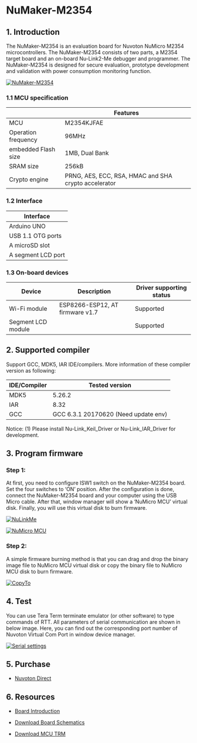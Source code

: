 # NuMaker-M2354
## 1. Introduction
The NuMaker-M2354 is an evaluation board for Nuvoton NuMicro M2354 microcontrollers. The NuMaker-M2354 consists of two parts, a M2354 target board and an on-board Nu-Link2-Me debugger and programmer. The NuMaker-M2354 is designed for secure evaluation, prototype development and validation with power consumption monitoring function.

[![NuMaker-M2354](https://i.imgur.com/uncXX0g.jpg "NuMaker-M2354")](https://i.imgur.com/uncXX0g.jpg "NuMaker-M2354")

### 1.1 MCU specification

|  | Features |
| -- | -- |
| MCU | M2354KJFAE |
| Operation frequency | 96MHz |
| embedded Flash size | 1MB, Dual Bank |
| SRAM size | 256kB |
| Crypto engine | PRNG, AES, ECC, RSA, HMAC and SHA crypto accelerator |

### 1.2 Interface

| Interface |
| -- |
| Arduino UNO |
| USB 1.1 OTG ports |
| A microSD slot |
| A segment LCD port |

### 1.3 On-board devices

| Device | Description | Driver supporting status |
| -- | -- | -- |
|Wi-Fi module| ESP8266-ESP12, AT firmware v1.7 | Supported |
|Segment LCD module| | Supported |

## 2. Supported compiler
Support GCC, MDK5, IAR IDE/compilers. More information of these compiler version as following:

| IDE/Compiler  | Tested version                    |
| ---------- | ------------------------------------ |
| MDK5       | 5.26.2                               |
| IAR        | 8.32                                 |
| GCC        | GCC 6.3.1 20170620 (Need update env) |

Notice:
(1) Please install Nu-Link_Keil_Driver or Nu-Link_IAR_Driver for development.

## 3. Program firmware
### Step 1:
At first, you need to configure ISW1 switch on the NuMaker-M2354 board. Set the four switches to ‘ON’ position. After the configuration is done, connect the NuMaker-M2354 board and your computer using the USB Micro cable. After that, window manager will show a ‘NuMicro MCU’ virtual disk. Finally, you will use this virtual disk to burn firmware.

[![NuLinkMe](https://i.imgur.com/us0Fhhu.png "NuLinkMe")](https://i.imgur.com/us0Fhhu.png "NuLinkMe")

[![NuMicro MCU](https://i.imgur.com/lWnNtpM.png "NuMicro MCU")](https://i.imgur.com/lWnNtpM.png "NuMicro MCU")

### Step 2:
A simple firmware burning method is that you can drag and drop the binary image file to NuMicro MCU virtual disk or copy the binary file to NuMicro MCU disk to burn firmware.

[![CopyTo](https://i.imgur.com/6NfGS7m.png "CopyTo")](https://i.imgur.com/6NfGS7m.png "CopyTo")

## 4. Test
You can use Tera Term terminate emulator (or other software) to type commands of RTT. All parameters of serial communication are shown in below image. Here, you can find out the corresponding port number of Nuvoton Virtual Com Port in window device manager.

[![Serial settings](https://i.imgur.com/5NYuSNM.png "Serial settings")](https://i.imgur.com/5NYuSNM.png "Serial settings")

## 5. Purchase
* [Nuvoton Direct][1]

## 6. Resources
* [Board Introduction][2]
* [Download Board Schematics][3]
* [Download MCU TRM][4]

  [1]: https://direct.nuvoton.com/en/numaker-m2354
  [2]: https://www.nuvoton.com/board/numaker-m2354/index.html
  [3]: https://www.nuvoton.com/resource-download.jsp?tp_GUID=HL1020201102161956
  [4]: https://www.nuvoton.com/resource-download.jsp?tp_GUID=DA05-M2354
